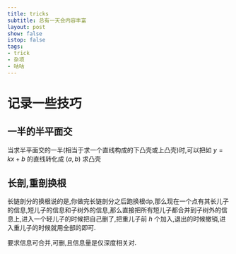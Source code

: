 ```yaml
---
title: tricks
subtitle: 总有一天会内容丰富
layout: post
show: false
istop: false
tags: 
- trick
- 杂项
- 咕咕
---
```


# 记录一些技巧

## 一半的半平面交

当求半平面交的一半(相当于求一个直线构成的下凸壳或上凸壳)时,可以把如 $y=kx+b$ 的直线转化成 $(a,b)$ 求凸壳

## 长剖,重剖换根

长链剖分的换根说的是,你做完长链剖分之后跑换根dp,那么现在一个点有其长儿子的信息,短儿子的信息和子树外的信息,那么直接把所有短儿子都合并到子树外的信息上,进入一个轻儿子的时候把自己删了,把重儿子前 $h$ 个加入,退出的时候撤销,进入重儿子的时候就用全部的即可.

要求信息可合并,可删,且信息量是仅深度相关对.


